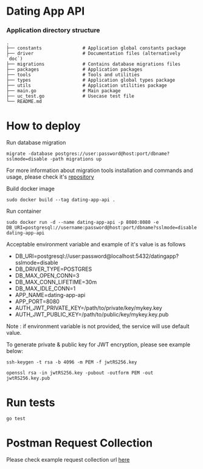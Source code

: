 # Dating App API

### Application directory structure

    .
    ├── constants               # Application global constants package
    ├── driver                  # Documentation files (alternatively `doc`)
    ├── migrations              # Contains database migrations files
    ├── packages                # Application packages
    ├── tools                   # Tools and utilities
    ├── types                   # Application global types package
    ├── utils                   # Application utilities package
    ├── main.go                 # Main package
    ├── uc_test.go              # Usecase test file
    └── README.md

# How to deploy

Run database migration

    migrate -database postgres://user:password@host:port/dbname?sslmode=disable -path migrations up

For more information about migration tools installation and commands and usage, please check it's [repository](https://github.com/golang-migrate/migrate)

Build docker image

    sudo docker build --tag dating-app-api .

Run container

    sudo docker run -d --name dating-app-api -p 8080:8080 -e DB_URI=postgresql://username:password@host:port/dbname?sslmode=disable dating-app-api

Acceptable environment variable and example of it's value is as follows

 - DB_URI=postgresql://user:password@localhost:5432/datingapp?sslmode=disable
 - DB_DRIVER_TYPE=POSTGRES
 - DB_MAX_OPEN_CONN=3
 - DB_MAX_CONN_LIFETIME=30m
 - DB_MAX_IDLE_CONN=1
 - APP_NAME=dating-app-api
 - APP_PORT=8080
 - AUTH_JWT_PRIVATE_KEY=/path/to/private/key/mykey.key
 - AUTH_JWT_PUBLIC_KEY=/path/to/public/key/mykey.key.pub

Note : if environment variable is not provided, the service will use default value.

To generate private & public key for JWT encryption, please see example below:

    ssh-keygen -t rsa -b 4096 -m PEM -f jwtRS256.key

    openssl rsa -in jwtRS256.key -pubout -outform PEM -out jwtRS256.key.pub


# Run tests

    go test

# Postman Request Collection

Please check example request collection url [here](https://www.postman.com/admestic/workspace/pub/collection/30567526-bd28623d-b045-4c32-95df-5cbfc1f26251?action=share&creator=30567526)